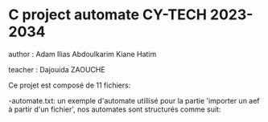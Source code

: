 # C project automate CY-TECH 2023-2034

author : Adam Ilias Abdoulkarim Kiane Hatim

teacher : Dajouida ZAOUCHE

Ce projet est composé de 11 fichiers:

-automate.txt: un exemple d'automate utillisé pour la partie 'importer un aef à partir d'un fichier', nos automates sont structurés comme suit:


